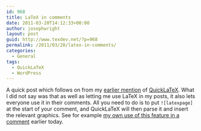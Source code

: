 ```yaml
---
id: 968
title: LaTeX in comments
date: 2011-03-20T14:12:33+00:00
author: josephwright
layout: post
guid: http://www.texdev.net/?p=968
permalink: /2011/03/20/latex-in-comments/
categories:
  - General
tags:
  - QuickLaTeX
  - WordPress
---
```

A quick post which follows on from my <a title="QuickLaTeX: A LaTeX plugin for WordPress" href="http://www.texdev.net/2011/02/10/quicklatex-a-latex-plugin-for-wordpress/">earlier mention</a> of <a title="QuickLaTeX" href="http://www.holoborodko.com/pavel/quicklatex/">QuickLaTeX</a>. What I did not say was that as well as letting me use LaTeX in my posts, it also lets everyone use it in their comments. All you need to do is to put <code>![latexpage]</code> at the start of your comment, and QuickLaTeX will then parse it and insert the relevant graphics. See for example <a href="http://www.texdev.net/2011/03/20/sorting-issues-for-consideration-for-siunitx-v2-2/#comments">my own use of this feature in a comment</a> earlier today.